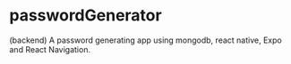 # passwordGenerator
(backend) A password generating app using mongodb, react native, Expo and React Navigation.
